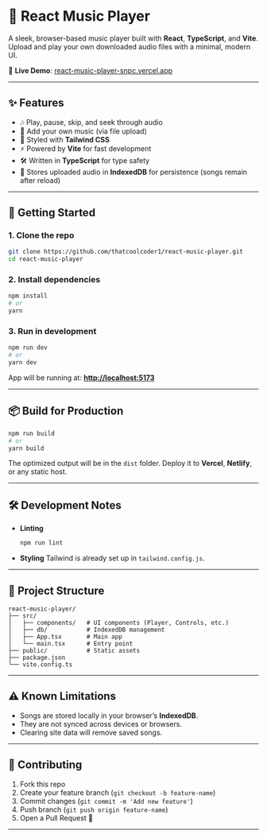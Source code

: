 
# 🎵 React Music Player

A sleek, browser-based music player built with **React**, **TypeScript**, and **Vite**.
Upload and play your own downloaded audio files with a minimal, modern UI.

🔗 **Live Demo**: [react-music-player-snpc.vercel.app](https://react-music-player-snpc.vercel.app/)

---

## ✨ Features

* 🎶 Play, pause, skip, and seek through audio
* 📂 Add your own music (via file upload)
* 🎨 Styled with **Tailwind CSS**
* ⚡ Powered by **Vite** for fast development
* 🛠️ Written in **TypeScript** for type safety
* 💾 Stores uploaded audio in **IndexedDB** for persistence (songs remain after reload)

---

## 🚀 Getting Started

### 1. Clone the repo

```bash
git clone https://github.com/thatcoolcoder1/react-music-player.git
cd react-music-player
```

### 2. Install dependencies

```bash
npm install
# or
yarn
```

### 3. Run in development

```bash
npm run dev
# or
yarn dev
```

App will be running at: **[http://localhost:5173](http://localhost:5173)**

---

## 📦 Build for Production

```bash
npm run build
# or
yarn build
```

The optimized output will be in the `dist` folder.
Deploy it to **Vercel**, **Netlify**, or any static host.

---

## 🛠️ Development Notes

* **Linting**

  ```bash
  npm run lint
  ```
* **Styling**
  Tailwind is already set up in `tailwind.config.js`.

---

## 📂 Project Structure

```
react-music-player/
├── src/
│   ├── components/   # UI components (Player, Controls, etc.)
│   ├── db/           # IndexedDB management
│   ├── App.tsx       # Main app
│   └── main.tsx      # Entry point
├── public/           # Static assets
├── package.json
└── vite.config.ts
```

---

## ⚠️ Known Limitations

* Songs are stored locally in your browser’s **IndexedDB**.
* They are not synced across devices or browsers.
* Clearing site data will remove saved songs.

---

## 🤝 Contributing

1. Fork this repo
2. Create your feature branch (`git checkout -b feature-name`)
3. Commit changes (`git commit -m 'Add new feature'`)
4. Push branch (`git push origin feature-name`)
5. Open a Pull Request 🚀

---

